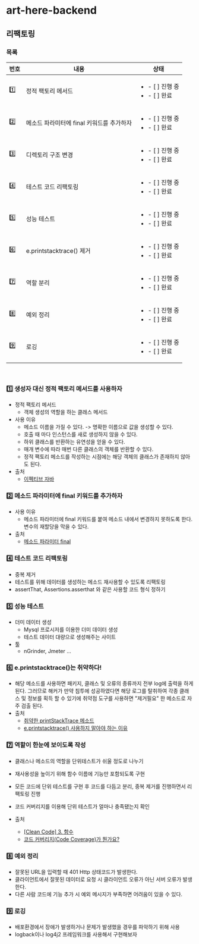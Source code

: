 # art-here-backend

## 리팩토링
### 목록
|번호|내용|상태|
|------|---|---|
|:one:| 정적 팩토리 메서드 |<ul><li>- [ ] 진행 중</li><li>- [ ] 완료</li></ul> |
|:two:| 메소드 파라미터에 final 키워드를 추가하자 |<ul><li>- [ ] 진행 중</li><li>- [ ] 완료</li></ul> |
|:three:| 디렉토리 구조 변경 |<ul><li>- [ ] 진행 중</li><li>- [ ] 완료</li></ul> |
|:four:| 테스트 코드 리팩토링 |<ul><li>- [ ] 진행 중</li><li>- [ ] 완료</li></ul> |
|:five:| 성능 테스트 |<ul><li>- [ ] 진행 중</li><li>- [ ] 완료</li></ul> |
|:six:| e.printstacktrace() 제거 |<ul><li>- [ ] 진행 중</li><li>- [ ] 완료</li></ul> |
|:seven:| 역할 분리 |<ul><li>- [ ] 진행 중</li><li>- [ ] 완료</li></ul> |
|:eight:| 예외 정리 |<ul><li>- [ ] 진행 중</li><li>- [ ] 완료</li></ul> |
|:nine:| 로깅 |<ul><li>- [ ] 진행 중</li><li>- [ ] 완료</li></ul> |

<br/>

### :one: 생성자 대신 정적 팩토리 메서드를 사용하자
- 정적 팩토리 메서드
  - 객체 생성의 역할을 하는 클래스 메서드
- 사용 이유
  -  메소드 이름을 가질 수 있다. -> 명확한 이름으로 값을 생성할 수 있다.
  -  호출 때 마다 인스턴스를 새로 생성하지 않을 수 있다.
  -  하위 클래스를 반환하는 유연성을 얻을 수 있다.
  -  매개 변수에 따라 매번 다른 클래스의 객체를 반환할 수 있다.
  -  정적 팩토리 메소드를 작성하는 시점에는 해당 객체의 클래스가 존재하지 않아도 된다.
- 출처
  - [이펙티브 자바](https://velog.io/@ljinsk3/%EC%A0%95%EC%A0%81-%ED%8C%A9%ED%86%A0%EB%A6%AC-%EB%A9%94%EC%84%9C%EB%93%9C%EB%8A%94-%EC%99%9C-%EC%82%AC%EC%9A%A9%ED%95%A0%EA%B9%8C#%EC%A0%95%EC%A0%81-%ED%8C%A9%ED%86%A0%EB%A6%AC-%EB%A9%94%EC%84%9C%EB%93%9C-%EB%84%A4%EC%9D%B4%EB%B0%8D-%EC%BB%A8%EB%B2%A4%EC%85%98)


### :two: 메소드 파라미터에 final 키워드를 추가하자
- 사용 이유
  - 메소드 파라미터에 final 키워드를 붙여 메소드 내에서 변경하지 못하도록 한다. 변수의 재할당을 막을 수 있다.
- 출처 
  - [메소드 파라미터 final](https://hudi.blog/intellij-final-keyword/)

### :four: 테스트 코드 리팩토링
- 중복 제거
- 테스트를 위해 데이터를 생성하는 메소드 재사용할 수 있도록 리팩토링
- assertThat, Assertions.asserthat 와 같은 사용할 코드 형식 정하기

### :five: 성능 테스트
- 더미 데이터 생성
  - Mysql 프로시저를 이용한 더미 데이터 생성
  - 테스트 데이터 대량으로 생성해주는 사이트
- 툴
  - nGrinder, Jmeter ...

### :six: e.printstacktrace()는 취약하다!
- 해당 메소드를 사용하면 패키지, 클래스 및 오류의 종류까지 전부 log에 출력을 하게 된다.  그러므로 해커가 만약 침투에 성공하였다면 해당 로그를 탈취하여 각종 클래스 및 정보를 획득 할 수 있기에 취약점 도구를 사용하면 "제거필요" 한 메소드로 자주 검출 된다.
- 출처
  - [취약한 printStackTrace 메소드](https://lts0606.tistory.com/570) 
  - [e.printstacktrace() 사용하지 말아야 하는 이유](https://tgyun615.com/59)

### :seven: 역할이 한눈에 보이도록 작성
- 클래스나 메소드의 역할을 단위테스트가 쉬울 정도로 나누기
- 재사용성을 높이기 위해 함수 이름에 기능만 포함되도록 구현
- 모든 코드에 단위 테스트를 구현 후 코드를 다듬고 분리, 중복 제거를 진행하면서 리팩토링 진행
- 코드 커버리지를 이용해 단위 테스트가 얼마나 충족됐는지 확인

- 출처
  - [[Clean Code] 3. 함수](https://velog.io/@leeyoungwoozz/Clean-Code-3.-%ED%95%A8%EC%88%98#1-%EC%9E%91%EA%B2%8C-%EB%A7%8C%EB%93%A4%EC%96%B4%EB%9D%BC)
  - [코드 커버리지(Code Coverage)가 뭔가요?](https://tecoble.techcourse.co.kr/post/2020-10-24-code-coverage/)

### :eight: 예외 정리
- 잘못된 URL을 입력할 때 401 Http 상태코드가 발생한다.
- 클라이언트에서 잘못된 데이터로 요청 시 클라이언트 오류가 아닌 서버 오류가 발생한다.
- 다른 사람 코드에 기능 추가 시 예외 메시지가 부족하면 어려움이 있을 수 있다. 

### :nine: 로깅
- 배포환경에서 장애가 발생하거나 문제가 발생했을 경우를 파악하기 위해 사용
- logback이나 log4j2 프레임워크를 사용해서 구현해보자
